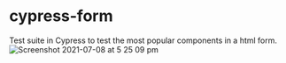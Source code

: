 # cypress-form
Test suite in Cypress to test the most popular components in a html form.
![Screenshot 2021-07-08 at 5 25 09 pm](https://user-images.githubusercontent.com/79869042/124957972-8f68ad80-e011-11eb-84cb-51196ec2a443.png)
